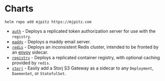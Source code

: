 # Charts

```shell
helm repo add mjpitz https://mjpitz.com
```

- [`auth`](https://github.com/mjpitz/mjpitz/tree/main/charts/auth) - Deploys a replicated token authorization server for use with the `registry`.
- [`maddy`](https://github.com/mjpitz/mjpitz/tree/main/charts/maddy) - Deploys a maddy email server.
- [`redis`](https://github.com/mjpitz/mjpitz/tree/main/charts/redis) - Deploys an inconsistent Redis cluster, intended to be fronted by an [envoy][] sidecar.
- [`registry`](https://github.com/mjpitz/mjpitz/tree/main/charts/registry) - Deploys a replicated container registry, with optional caching provided by `redis`.
- [`storj`](https://github.com/mjpitz/mjpitz/tree/main/charts/storj) - Easily add a Storj S3 Gateway as a sidecar to any `Deployment`, `DaemonSet`, or `StatefulSet`.

[envoy]: https://www.envoyproxy.io/docs/envoy/latest/intro/arch_overview/other_protocols/redis
